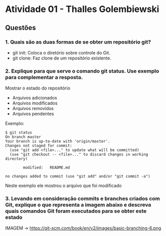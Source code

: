 # Atividade 01 - Thalles Golembiewski

## Questões

### 1. Quais são as duas formas de se obter um repositório git?
- git init: Coloca o diretório sobre controle do Git.    
- git clone: Faz clone de um repositório existente.

### 2. Explique para que serve o comando git status. Use exemplo para complementar a resposta.
Mostrar o estado do repositório
- Arquivos adicionados
- Arquivos modificados
- Arquivos removidos
- Arquivos pendentes

Exemplo:
```
$ git status
On branch master
Your branch is up-to-date with 'origin/master'.
Changes not staged for commit:
  (use "git add <file>..." to update what will be committed)
  (use "git checkout -- <file>..." to discard changes in working directory)

        modified:   README.md

no changes added to commit (use "git add" and/or "git commit -a")
```
Neste exemplo ele mostrou o arquivo que foi modificado

### 3. Levando em consideração commits e branches criados com Git, explique o que representa a imagem abaixo e descreva quais comandos Git foram executados para se obter este estado

IMAGEM -> https://git-scm.com/book/en/v2/images/basic-branching-6.png